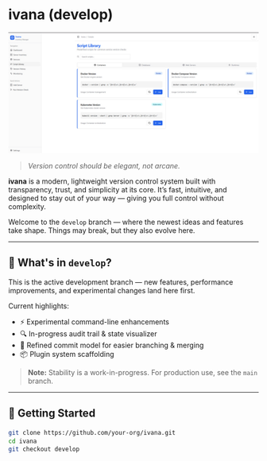 # ivana (develop)

![dashboard](./assets//dashboard.jpeg)

> *Version control should be elegant, not arcane.*

**ivana** is a modern, lightweight version control system built with transparency, trust, and simplicity at its core. It’s fast, intuitive, and designed to stay out of your way — giving you full control without complexity.

Welcome to the `develop` branch — where the newest ideas and features take shape. Things may break, but they also evolve here.

---

## 🚧 What's in `develop`?

This is the active development branch — new features, performance improvements, and experimental changes land here first.

Current highlights:
- ⚡ Experimental command-line enhancements
- 🔍 In-progress audit trail & state visualizer
- 🧪 Refined commit model for easier branching & merging
- 📦 Plugin system scaffolding

> **Note:** Stability is a work-in-progress. For production use, see the `main` branch.

---

## 🔧 Getting Started

```bash
git clone https://github.com/your-org/ivana.git
cd ivana
git checkout develop
```
